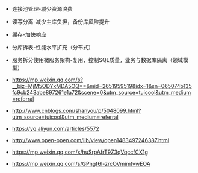 
- 连接池管理-减少资源浪费
- 读写分离-减少主库负担，备份库风险提升
- 缓存-加快响应
- 分库拆表-性能水平扩充（分布式）
- 服务拆分使用微服务架构-复用，控制SQL质量，业务与数据库隔离（领域模型）

- https://mp.weixin.qq.com/s?__biz=MjM5ODYxMDA5OQ==&mid=2651959519&idx=1&sn=065074b135fc9cb243abe897261e1a72&scene=0&utm_source=tuicool&utm_medium=referral

- http://www.cnblogs.com/shanyou/p/5048099.html?utm_source=tuicool&utm_medium=referral

- https://yq.aliyun.com/articles/5572

- http://www.open-open.com/lib/view/open1483497246387.html

- https://mp.weixin.qq.com/s/huSrpAfrT9Z3qVqccfCX1g

- https://mp.weixin.qq.com/s/GPngf6I-zrcOVmimtvwEOA





